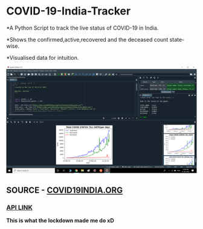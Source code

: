 # COVID-19-India-Tracker

*A Python Script to track the live status of COVID-19 in India.

*Shows the confirmed,active,recovered and the deceased count state-wise.

*Visualised data for intuition.


![__IMAGE__](https://github.com/harshalstomp/COVID-19-India-Tracker/blob/master/Screenshot%20(46).png)


## SOURCE - [COVID19INDIA.ORG](https://www.covid19india.org/)
### [API LINK](https://api.covid19india.org/)

__This is what the lockdown made me do xD__
